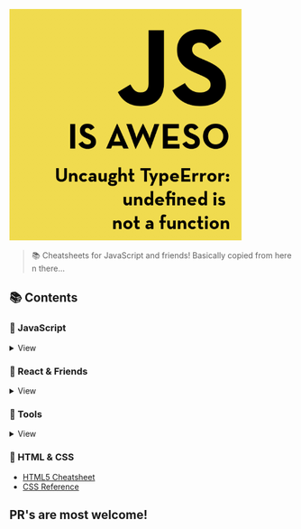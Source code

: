 [![JS IS AWESOME](logo.jpg)](https://github.com/anupjha/js-is-awesome/)
> 📚 Cheatsheets for JavaScript and friends! Basically copied from here n there...

## 📚 Contents

### 📃 JavaScript
<details>
<summary>View</summary>

#### Vanilla JS
- [Statements in JS](javascript/statements-in-js.md)
- [Loops in JS](javascript/loops-in-js.md)

#### ES6 and beyond...
- [Test](javascript/test.md)

#### Code Snippet
- [Test](javascript/test.md)

</details>

### 📃 React & Friends
<details>
<summary>View</summary>

#### React
- [Class Component](reactjs/class-component.md)
- [Functional Component](reactjs/functional-component.md)
- [Pure Component](reactjs/pure-component.md)
- [Method Binding](reactjs/method-binding.md)
- [Prop Types](reactjs/prop-types.md)
- [Communication between Components](reactjs/pure-component.md)
- [React Fragment](reactjs/pure-component.md)
- [React Memo](reactjs/react-memo.md)

#### React Hooks

#### React Router
- [Test](reactjs/test.md)

#### Redux
- [Test](reactjs/test.md)

#### Hooks
- [Test](reactjs/test.md)

</details>

### 📃 Tools
<details>
<summary>View</summary>

#### Git
- [Git Emoji :)](tools/git-emoji.md)
- [Git Commands](tools/git-commands.md)

#### VSCode
- [VSCode Settings](tools/vscode-settings.json)
- [VSCode Shortcuts](tools/vscode-shortcuts.md)
#### Bash
- [Test](javascript/test.md)

#### VIM
- [VIM Commands](tools/vim-commands.md)

#### Docker
- [Docker Reference](tools/docker-reference.md)

</details>

### 📃 HTML & CSS
- [HTML5 Cheatsheet](html-css/html5.html)
- [CSS Reference](html-css/css-reference.md)


## PR's are most welcome!





